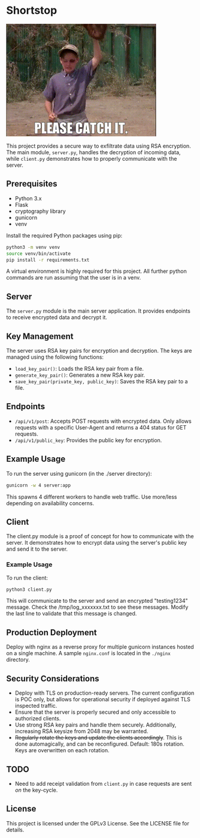# Shortstop
![](./catchit.gif)

This project provides a secure way to exfiltrate data using RSA encryption. The main module, `server.py`, handles the decryption of incoming data, while `client.py` demonstrates how to properly communicate with the server.

## Prerequisites
- Python 3.x
- Flask
- cryptography library
- gunicorn
- venv

Install the required Python packages using pip:
```bash
python3 -m venv venv
source venv/bin/activate
pip install -r requirements.txt
```
A virtual environment is highly required for this project. All further python commands are run assuming that the user is in a venv.

## Server
The `server.py` module is the main server application. It provides endpoints to receive encrypted data and decrypt it.

## Key Management
The server uses RSA key pairs for encryption and decryption. The keys are managed using the following functions:

- `load_key_pair()`: Loads the RSA key pair from a file.
- `generate_key_pair()`: Generates a new RSA key pair.
- `save_key_pair(private_key, public_key)`: Saves the RSA key pair to a file.

## Endpoints
- `/api/v1/post`: Accepts POST requests with encrypted data. Only allows requests with a specific User-Agent and returns a 404 status for GET requests.
- `/api/v1/public_key`: Provides the public key for encryption.

## Example Usage
To run the server using gunicorn (in the ./server directory):
```bash
gunicorn -w 4 server:app
```
This spawns 4 different workers to handle web traffic. Use more/less depending on availability concerns.

## Client
The client.py module is a proof of concept for how to communicate with the server. It demonstrates how to encrypt data using the server's public key and send it to the server.

### Example Usage
To run the client:
```bash
python3 client.py
```
This will communicate to the server and send an encrypted "testing1234" message. Check the /tmp/log_xxxxxxx.txt to see these messages.
Modify the last line to validate that this message is changed. 

## Production Deployment
Deploy with nginx as a reverse proxy for multiple gunicorn instances hosted on a single machine. A sample `nginx.conf` is located in the `./nginx` directory.

## Security Considerations
- Deploy with TLS on production-ready servers. The current configuration is POC only, but allows for operational security if deployed against TLS inspected traffic.
- Ensure that the server is properly secured and only accessible to authorized clients.
- Use strong RSA key pairs and handle them securely. Additionally, increasing RSA keysize from 2048 may be warranted.
- ~~Regularly rotate the keys and update the clients accordingly~~. This is done automagically, and can be reconfigured. Default: 180s rotation. Keys are overwritten on each rotation.

## TODO
- Need to add receipt validation from `client.py` in case requests are sent *on* the key-cycle.

## License
This project is licensed under the GPLv3 License. See the LICENSE file for details.
